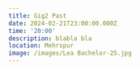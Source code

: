 ```yaml
---
title: Gig2 Past
date: 2024-02-21T23:00:00.000Z
time: '20:00'
description: blabla bla
location: Mehrspur
image: /images/Lea Bachelor-25.jpg
---
```


